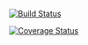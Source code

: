 [![Build Status](https://travis-ci.org/hhelwich/math.png?branch=master)](https://travis-ci.org/hhelwich/math)

[![Coverage Status](https://coveralls.io/repos/hhelwich/math/badge.png)](https://coveralls.io/r/hhelwich/math)
